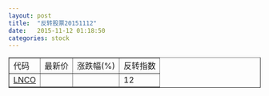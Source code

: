 ```yaml
---
layout: post
title:  "反转股票20151112"
date:   2015-11-12 01:18:50
categories: stock
---
```


<script type="text/javascript">
var stockList = []
stockList.push('gb_lnco');
</script>

<table border="1">
 <tr>
 <td>代码</td>
  <td>最新价</td>
  <td>涨跌幅(%)</td>
 <td>反转指数</td>
</tr>
  <tr id="lnco"><td><a href="http://stock.finance.sina.com.cn/usstock/quotes/LNCO.html" target="_blank">LNCO</a></td><td></td><td></td><td>12</td></tr>
</table>
